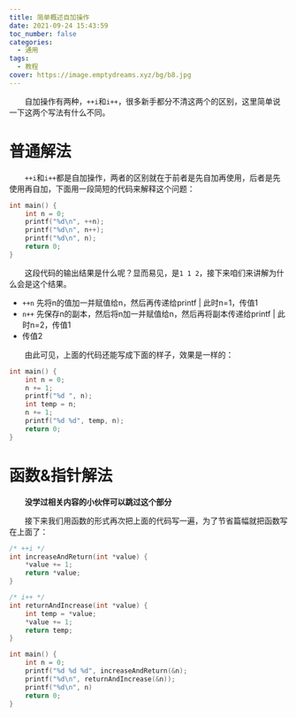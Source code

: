 ```yaml
---
title: 简单概述自加操作
date: 2021-09-24 15:43:59
toc_number: false
categories:
  - 通用
tags:
  - 教程
cover: https://image.emptydreams.xyz/bg/b8.jpg
---
```






&emsp;&emsp;自加操作有两种，`++i`和`i++`，很多新手都分不清这两个的区别，这里简单说一下这两个写法有什么不同。

# 普通解法

&emsp;&emsp;`++i`和`i++`都是自加操作，两者的区别就在于前者是先自加再使用，后者是先使用再自加，下面用一段简短的代码来解释这个问题：

```c
int main() {
    int n = 0;
    printf("%d\n", ++n);
    printf("%d\n", n++);
    printf("%d\n", n);
    return 0;
}
```

&emsp;&emsp;这段代码的输出结果是什么呢？显而易见，是`1 1 2`，接下来咱们来讲解为什么会是这个结果。

<ul>
    <li><code>++n</code> 先将n的值加一并赋值给n，然后再传递给printf | 此时n=1，传值1</li>
    <li><code>n++</code> 先保存n的副本，然后将n加一并赋值给n，然后再将副本传递给printf | 此时n=2，传值1</li>
    <li>传值2</li>
</ul>

&emsp;&emsp;由此可见，上面的代码还能写成下面的样子，效果是一样的：

```c
int main() {
    int n = 0;
    n += 1;
    printf("%d ", n);
    int temp = n;
    n += 1;
    printf("%d %d", temp, n);
    return 0;
}
```

# 函数&指针解法

&emsp;&emsp;**没学过相关内容的小伙伴可以跳过这个部分**

&emsp;&emsp;接下来我们用函数的形式再次把上面的代码写一遍，为了节省篇幅就把函数写在上面了：

```c
/* ++i */
int increaseAndReturn(int *value) {
    *value += 1;
    return *value;
}

/* i++ */
int returnAndIncrease(int *value) {
    int temp = *value;
    *value += 1;
    return temp;
}

int main() {
    int n = 0;
    printf("%d %d %d", increaseAndReturn(&n);
    printf("%d\n", returnAndIncrease(&n));
    printf("%d\n", n)
    return 0;
}
```





